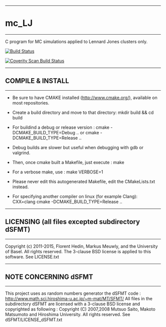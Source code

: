 ----------------------------------------------
# mc_LJ
----------------------------------------------

C program for MC simulations applied to Lennard Jones clusters only.

[![Build Status](https://travis-ci.org/FHedin/mc_LJ.svg)](https://travis-ci.org/FHedin/mc_LJ)

<a href="https://scan.coverity.com/projects/4563">
  <img alt="Coverity Scan Build Status"
         src="https://scan.coverity.com/projects/4563/badge.svg"/>
</a>

----------------------------------------------
## COMPILE & INSTALL
----------------------------------------------
* Be sure to have CMAKE installed (http://www.cmake.org/), available on most repositories.

* Create a build directory and move to that directory: 
    mkdir build && cd build

* For buildind a debug or release version : 
    cmake -DCMAKE_BUILD_TYPE=Debug ..
or
    cmake -DCMAKE_BUILD_TYPE=Release ..

* Debug builds are slower but useful when debugging with gdb or valgrind.

* Then, once cmake built a Makefile, just execute :
    make

* For a verbose make, use : 
    make VERBOSE=1

* Please never edit this autogenerated Makefile, edit the CMakeLists.txt instead.

* For specifying another compiler on linux (for example Clang): 
    CXX=clang cmake -DCMAKE_BUILD_TYPE=Release ..

----------------------------------------------
## LICENSING (all files excepted subdirectory dSFMT)
----------------------------------------------
Copyright (c) 2011-2015, Florent Hedin, Markus Meuwly, and the University of Basel.
All rights reserved.
The 3-clause BSD license is applied to this software.
See LICENSE.txt

----------------------------------------------
## NOTE CONCERNING dSFMT
----------------------------------------------
This project uses as random numbers generator the dSFMT code : 
http://www.math.sci.hiroshima-u.ac.jp/~m-mat/MT/SFMT/
All files in the subdirectory dSFMT are licensed with a 3-clause BSD license and copyrighted as following :
Copyright (C) 2007,2008 Mutsuo Saito, Makoto Matsumoto and Hiroshima
University. All rights reserved.
See dSFMT/LICENSE_dSFMT.txt

